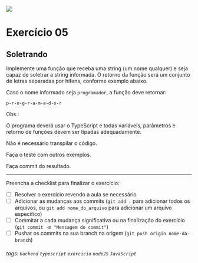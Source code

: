 ![](https://i.imgur.com/xG74tOh.png)

# Exercício 05

## Soletrando

Implemente uma função que receba uma string (um nome qualquer) e seja capaz de soletrar a string informada. O retorno da função será um conjunto de letras separadas por hífens, conforme exemplo abaixo.

Caso o nome informado seja `programador`, a função deve retornar:

```
p-r-o-g-r-a-m-a-d-o-r
```

Obs.:

O programa deverá usar o TypeScript e todas variáveis, parâmetros e retorno de funções devem ser tipadas adequadamente.

Não é necessário transpilar o código.

Faça o teste com outros exemplos.

Faça commit do resultado.

---

Preencha a checklist para finalizar o exercício:

-   [ ] Resolver o exercício revendo a aula se necessário
-   [ ] Adicionar as mudanças aos commits (`git add .` para adicionar todos os arquivos, ou `git add nome_do_arquivo` para adicionar um arquivo específico)
-   [ ] Commitar a cada mudança significativa ou na finalização do exercício (`git commit -m "Mensagem do commit"`)
-   [ ] Pushar os commits na sua branch na origem (`git push origin nome-da-branch`)

###### tags: `backend` `typescript` `exercicio` `nodeJS` `JavaScript`
